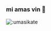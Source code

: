 ### mi amas vin 👋

<img src="https://count.getloli.com/get/@:umasikate?theme=rule34" alt=":umasikate" />
